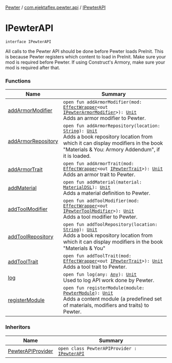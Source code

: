 [Pewter](../../index.md) / [com.ejektaflex.pewter.api](../index.md) / [IPewterAPI](./index.md)

# IPewterAPI

`interface IPewterAPI`

All calls to the Pewter API should be done before Pewter loads PreInit.
This is because Pewter registers which content to load in PreInit.
Make sure your mod is required before Pewter. If using Construct's Armory,
make sure your mod is required after that.

### Functions

| Name | Summary |
|---|---|
| [addArmorModifier](add-armor-modifier.md) | `open fun addArmorModifier(mod: `[`EffectWrapper`](../../com.ejektaflex.pewter.api.core/-effect-wrapper/index.md)`<out `[`IPewterArmorModifier`](../../com.ejektaflex.pewter.api.core.modifiers/-i-pewter-armor-modifier.md)`>): `[`Unit`](https://kotlinlang.org/api/latest/jvm/stdlib/kotlin/-unit/index.html)<br>Adds an armor modifier to Pewter. |
| [addArmorRepository](add-armor-repository.md) | `open fun addArmorRepository(location: `[`String`](https://kotlinlang.org/api/latest/jvm/stdlib/kotlin/-string/index.html)`): `[`Unit`](https://kotlinlang.org/api/latest/jvm/stdlib/kotlin/-unit/index.html)<br>Adds a book repository location from which it can display modifiers in the book "Materials &amp; You: Armory Addendum", if it is loaded. |
| [addArmorTrait](add-armor-trait.md) | `open fun addArmorTrait(mod: `[`EffectWrapper`](../../com.ejektaflex.pewter.api.core/-effect-wrapper/index.md)`<out `[`IPewterTrait`](../../com.ejektaflex.pewter.api.core.traits/-i-pewter-trait.md)`>): `[`Unit`](https://kotlinlang.org/api/latest/jvm/stdlib/kotlin/-unit/index.html)<br>Adds an armor trait to Pewter. |
| [addMaterial](add-material.md) | `open fun addMaterial(material: `[`MaterialDSL`](../../com.ejektaflex.pewter.api.core.materials/-material-d-s-l/index.md)`): `[`Unit`](https://kotlinlang.org/api/latest/jvm/stdlib/kotlin/-unit/index.html)<br>Adds a material definition to Pewter. |
| [addToolModifier](add-tool-modifier.md) | `open fun addToolModifier(mod: `[`EffectWrapper`](../../com.ejektaflex.pewter.api.core/-effect-wrapper/index.md)`<out `[`IPewterToolModifier`](../../com.ejektaflex.pewter.api.core.modifiers/-i-pewter-tool-modifier.md)`>): `[`Unit`](https://kotlinlang.org/api/latest/jvm/stdlib/kotlin/-unit/index.html)<br>Adds a tool modifier to Pewter. |
| [addToolRepository](add-tool-repository.md) | `open fun addToolRepository(location: `[`String`](https://kotlinlang.org/api/latest/jvm/stdlib/kotlin/-string/index.html)`): `[`Unit`](https://kotlinlang.org/api/latest/jvm/stdlib/kotlin/-unit/index.html)<br>Adds a book repository location from which it can display modifiers in the book "Materials &amp; You" |
| [addToolTrait](add-tool-trait.md) | `open fun addToolTrait(mod: `[`EffectWrapper`](../../com.ejektaflex.pewter.api.core/-effect-wrapper/index.md)`<out `[`IPewterTrait`](../../com.ejektaflex.pewter.api.core.traits/-i-pewter-trait.md)`>): `[`Unit`](https://kotlinlang.org/api/latest/jvm/stdlib/kotlin/-unit/index.html)<br>Adds a tool trait to Pewter. |
| [log](log.md) | `open fun log(any: `[`Any`](https://kotlinlang.org/api/latest/jvm/stdlib/kotlin/-any/index.html)`): `[`Unit`](https://kotlinlang.org/api/latest/jvm/stdlib/kotlin/-unit/index.html)<br>Used to log API work done by Pewter. |
| [registerModule](register-module.md) | `open fun registerModule(module: `[`PewterModule`](../../com.ejektaflex.pewter.api.core/-pewter-module/index.md)`): `[`Unit`](https://kotlinlang.org/api/latest/jvm/stdlib/kotlin/-unit/index.html)<br>Adds a content module (a predefined set of materials, modifiers and traits) to Pewter. |

### Inheritors

| Name | Summary |
|---|---|
| [PewterAPIProvider](../-pewter-a-p-i-provider/index.md) | `open class PewterAPIProvider : `[`IPewterAPI`](./index.md) |
